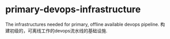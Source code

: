 # primary-devops-infrastructure
The infrastructures needed for primary, offline available devops pipeline. 构建初级的，可离线工作的devops流水线的基础设施.
